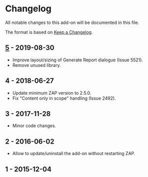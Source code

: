 # Changelog
All notable changes to this add-on will be documented in this file.

The format is based on [Keep a Changelog](https://keepachangelog.com/en/1.0.0/).

## [5] - 2019-08-30

- Improve layout/sizing of Generate Report dialogue (Issue 5521).
- Remove unused library.

## 4 - 2018-06-27

- Update minimum ZAP version to 2.5.0.
- Fix "Content only in scope" handling (Issue 2492).

## 3 - 2017-11-28

- Minor code changes.

## 2 - 2016-06-02

- Allow to update/uninstall the add-on without restarting ZAP.

## 1 - 2015-12-04


[5]: https://github.com/zaproxy/zap-extensions/releases/customreport-v5
